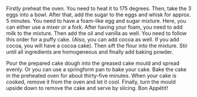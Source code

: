 Firstly preheat the oven. You need to heat it to 175 degrees. Then, take the 3 eggs into a bowl. After that, add the sugar to the eggs and whisk for approx. 5 minutes. You need to have a foam-like egg and sugar mixture. Here, you can either use a mixer or a fork. After having your foam, you need to add milk to the mixture. Then add the oil and vanilla as well. You need to follow this order for a puffy cake. (Also, you can add cocoa as well. If you add cocoa, you will have a cocoa cake). Then sift the flour into the mixture. Stir until all ingredients are homogeneous and finally add baking powder.

Pour the prepared cake dough into the greased cake mould and spread evenly. Or you can use a springform pan to bake your cake. Bake the cake in the preheated oven for about thirty-five minutes. When your cake is cooked, remove it from the oven and let it cool. Finally, turn the mould upside down to remove the cake and serve by slicing. Bon Appétit!